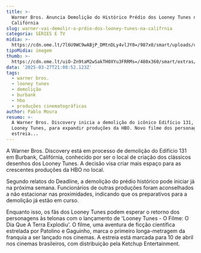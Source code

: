 ```yaml
---
title: >-
  Warner Bros. Anuncia Demolição do Histórico Prédio dos Looney Tunes na
  Califórnia
slug: warner-vai-demolir-o-prdio-dos-looney-tunes-na-califrnia
categoria: SÉRIES E TV
midia: >-
  https://cdn.ome.lt/7l6U9WC9wABjP_DMtnDLy4vlJY0=/987x0/smart/uploads/conteudo/fotos/looney-tunes.png
tipoMidia: imagem
thumb: >-
  https://cdn.ome.lt/uiO-Zn9taM2wSakTH0XYu3FRRMs=/480x360/smart/extras/conteudos/looney-tunes.png
data: '2025-03-27T21:08:52.123Z'
tags:
  - warner bros.
  - looney tunes
  - demolição
  - burbank
  - hbo
  - produções cinematográficas
author: Pablo Moura
resumo: >-
  A Warner Bros. Discovery inicia a demolição do icônico Edifício 131, lar dos
  Looney Tunes, para expandir produções da HBO. Novo filme dos personagens
  estreia...
---
```


A Warner Bros. Discovery está em processo de demolição do Edifício 131 em Burbank, Califórnia, conhecido por ser o local de criação dos clássicos desenhos dos Looney Tunes. A decisão visa criar mais espaço para as crescentes produções da HBO no local. 

Segundo relatos do Deadline, a demolição do prédio histórico pode iniciar já na próxima semana. Funcionários de outras produções foram aconselhados a não estacionar nas proximidades, indicando que os preparativos para a demolição já estão em curso. 

Enquanto isso, os fãs dos Looney Tunes podem esperar o retorno dos personagens às telonas com o lançamento de 'Looney Tunes - O Filme: O Dia Que A Terra Explodiu'. O filme, uma aventura de ficção científica estrelada por Patolino e Gaguinho, marca o primeiro longa-metragem da franquia a ser lançado nos cinemas. A estreia está marcada para 10 de abril nos cinemas brasileiros, com distribuição pela Ketchup Entertainment.

